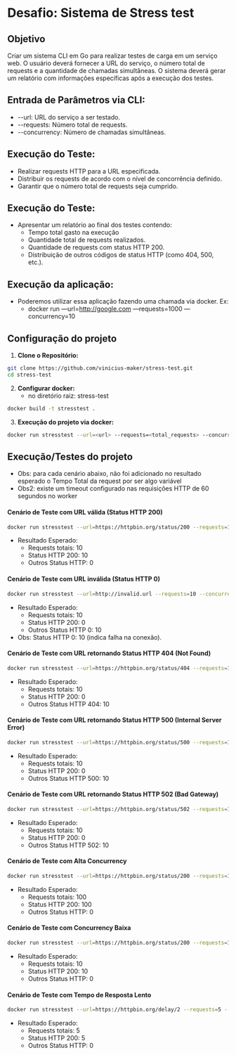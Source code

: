 # Desafio: Sistema de Stress test

## Objetivo
Criar um sistema CLI em Go para realizar testes de carga em um serviço web. O usuário deverá fornecer a URL do serviço, o número total de requests e a quantidade de chamadas simultâneas. O sistema deverá gerar um relatório com informações específicas após a execução dos testes.

## Entrada de Parâmetros via CLI:

   - --url: URL do serviço a ser testado.
   - --requests: Número total de requests.
   - --concurrency: Número de chamadas simultâneas.

## Execução do Teste:

   - Realizar requests HTTP para a URL especificada.
   - Distribuir os requests de acordo com o nível de concorrência definido.
   - Garantir que o número total de requests seja cumprido.

## Execução do Teste:

   - Apresentar um relatório ao final dos testes contendo:
      - Tempo total gasto na execução
      - Quantidade total de requests realizados.
      - Quantidade de requests com status HTTP 200.
      - Distribuição de outros códigos de status HTTP (como 404, 500, etc.).

## Execução da aplicação:

   - Poderemos utilizar essa aplicação fazendo uma chamada via docker. Ex:
      - docker run <sua imagem docker> —url=http://google.com —requests=1000 —concurrency=10

## Configuração do projeto

1. **Clone o Repositório:**

```bash
git clone https://github.com/vinicius-maker/stress-test.git
cd stress-test
```

2. **Configurar docker:**
    - no diretório raiz: stress-test

```bash
docker build -t stresstest .
```

3. **Execução do projeto via docker:**

```bash
docker run stresstest --url=<url> --requests=<total_requests> --concurrency=<total_concurrency>
```

## Execução/Testes do projeto

- Obs: para cada cenário abaixo, não foi adicionado no resultado esperado o Tempo Total da request por ser algo variável
- Obs2: existe um timeout configurado nas requisições HTTP de 60 segundos no worker

#### Cenário de Teste com URL válida (Status HTTP 200)
   
```bash
docker run stresstest --url=https://httpbin.org/status/200 --requests=10 --concurrency=5
```

- Resultado Esperado:
     - Requests totais: 10
     - Status HTTP 200: 10
     - Outros Status HTTP: 0

#### Cenário de Teste com URL inválida (Status HTTP 0)

```bash
docker run stresstest --url=http://invalid.url --requests=10 --concurrency=5
```

- Resultado Esperado:
     - Requests totais: 10
     - Status HTTP 200: 0
     - Outros Status HTTP 0: 10
- Obs: Status HTTP 0: 10 (indica falha na conexão).

#### Cenário de Teste com URL retornando Status HTTP 404 (Not Found)

```bash
docker run stresstest --url=https://httpbin.org/status/404 --requests=10 --concurrency=5
```

- Resultado Esperado:
     - Requests totais: 10
     - Status HTTP 200: 0
     - Outros Status HTTP 404: 10

#### Cenário de Teste com URL retornando Status HTTP 500 (Internal Server Error)

```bash
docker run stresstest --url=https://httpbin.org/status/500 --requests=10 --concurrency=5
```

- Resultado Esperado:
     - Requests totais: 10
     - Status HTTP 200: 0
     - Outros Status HTTP 500: 10

#### Cenário de Teste com URL retornando Status HTTP 502 (Bad Gateway)

```bash
docker run stresstest --url=https://httpbin.org/status/502 --requests=10 --concurrency=5
````

- Resultado Esperado:
     - Requests totais: 10
     - Status HTTP 200: 0
     - Outros Status HTTP 502: 10

#### Cenário de Teste com Alta Concurrency

```bash
docker run stresstest --url=https://httpbin.org/status/200 --requests=100 --concurrency=20
```

- Resultado Esperado:
     - Requests totais: 100
     - Status HTTP 200: 100
     - Outros Status HTTP: 0

#### Cenário de Teste com Concurrency Baixa

```bash
docker run stresstest --url=https://httpbin.org/status/200 --requests=10 --concurrency=1
```

- Resultado Esperado:
     - Requests totais: 10
     - Status HTTP 200: 10
     - Outros Status HTTP: 0

#### Cenário de Teste com Tempo de Resposta Lento

```bash
docker run stresstest --url=https://httpbin.org/delay/2 --requests=5 --concurrency=5
```

- Resultado Esperado:
     - Requests totais: 5
     - Status HTTP 200: 5
     - Outros Status HTTP: 0
